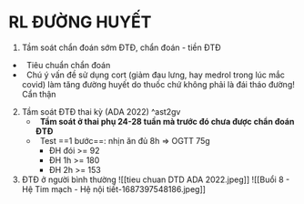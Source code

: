 # RL ĐƯỜNG HUYẾT
1. Tầm soát chẩn đoán sớm ĐTĐ, chẩn đoán - tiền ĐTĐ
-   Tiêu chuẩn chẩn đoán
-   Chú ý vấn đề sử dụng cort (giảm đau lưng, hay medrol trong lúc mắc covid) làm tăng đường huyết do thuốc chứ không phải là đái tháo đường! Cẩn thận
2. Tầm soát ĐTĐ thai kỳ (ADA 2022) ^ast2gv
	-   **Tầm soát ở thai phụ 24-28 tuần mà trước đó chưa được chẩn đoán ĐTĐ**
	-   Test ==1 bước==: nhịn ăn đủ 8h => OGTT 75g
		- ĐH đói >= 92
		- ĐH 1h >= 180
		- ĐH 2h >= 153
3. ĐTĐ ở người bình thường
![[tieu chuan DTD ADA 2022.jpeg]]
![[Buổi 8 - Hệ Tim mạch - Hệ nội tiết-1687397548186.jpeg]]